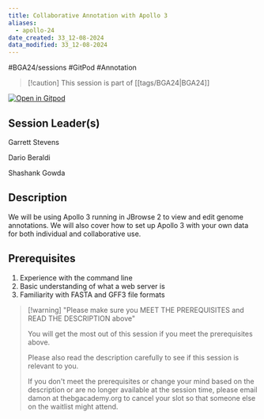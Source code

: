 ```yaml
---
title: Collaborative Annotation with Apollo 3
aliases:
  - apollo-24
date_created: 33_12-08-2024
data_modified: 33_12-08-2024
---
```

#BGA24/sessions #GitPod #Annotation

> [!caution] This session is part of [[tags/BGA24|BGA24]]

[![Open in Gitpod](https://gitpod.io/button/open-in-gitpod.svg)](https://gitpod.io/#https://github.com/thebgacademy/apollo3-annotation) 

## Session Leader(s)
Garrett Stevens

Dario Beraldi

Shashank Gowda


## Description

We will be using Apollo 3 running in JBrowse 2 to view and edit genome annotations. We will also cover how to set up Apollo 3 with your own data for both individual and collaborative use.

## Prerequisites

1. Experience with the command line
2. Basic understanding of what a web server is
3. Familiarity with FASTA and GFF3 file formats

>[!warning] "Please make sure you MEET THE PREREQUISITES and READ THE DESCRIPTION above"
>
>    You will get the most out of this session if you meet the prerequisites above.
>
>    Please also read the description carefully to see if this session is relevant to you.
>    
>    If you don't meet the prerequisites or change your mind based on the description or are no longer available at the session time, please email damon at thebgacademy.org to cancel your slot so that someone else on the waitlist might attend.